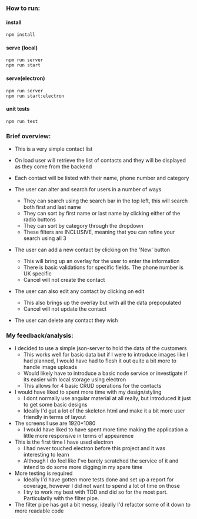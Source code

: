 ### How to run: 
#### install
`npm install`
#### serve (local)
`npm run server`                   
`npm run start`
#### serve(electron)
`npm run server`                   
`npm run start:electron`
#### unit tests
`npm run test`


### Brief overview:
 * This is a very simple contact list
 * On load user will retrieve the list of contacts and they will be displayed as they come from the backend
 * Each contact will be listed with their name, phone number and category
 * The user can alter and search for users in a number of ways
    - They can search using the search bar in the top left, this will search both first and last name
    - They can sort by first name or last name by clicking either of the radio buttons
    - They can sort by category through the dropdown
    - These filters are INCLUSIVE, meaning that you can refine your search using all 3

 * The user can add a new contact by clicking on the 'New' button
    - This will bring up an overlay for the user to enter the information
    - There is basic validations for specific fields. The phone number is UK specific
    - Cancel will not create the contact
 * The user can also edit any contact by clicking on edit
    - This also brings up the overlay but with all the data prepopulated
    - Cancel will not update the contact
 * The user can delete any contact they wish

 ### My feedback/analysis:
* I decided to use a simple json-server to hold the data of the customers
    - This works well for basic data but if I were to introduce images like I had planned, I would have had to flesh it out quite a bit more to handle image uploads
    - Would likely have to introduce a basic node service or investigate if its easier with local storage using electron
    - This allows for 4 basic CRUD operations for the contacts
* I would have liked to spent more time with my design/styling
    - I dont normally use angular material at all really, but introduced it just to get some basic designs
    - Ideally I'd gut a lot of the skeleton html and make it a bit more user friendly in terms of layout
* The screens I use are 1920*1080
    - I would have liked to have spent more time making the application a little more responsive in terms of appearence
* This is the first time I have used electron
    - I had never touched electron before this project and it was interesting to learn
    - Although I do feel like I've barely scratched the service of it and intend to do some more digging in my spare time
* More testing is required
    - Ideally I'd have gotten more tests done and set up a report for coverage, however I did not want to spend a lot of time on those
    - I try to work my best with TDD and did so for the most part. Particularily with the filter pipe.
* The filter pipe has got a bit messy, ideally I'd refactor some of it down to more readable code



    


